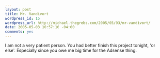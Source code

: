 ```yaml
--- 
layout: post
title: Mr. Vandivort
wordpress_id: 15
wordpress_url: http://michael.thegrebs.com/2005/05/03/mr-vandivort/
date: 2005-05-03 10:57:10 -04:00
comments: yes
---
```

I am not a very patient person.  You had better finish this project tonight, 'or else'.  Especially since you owe me big time for the Adsense thing.
